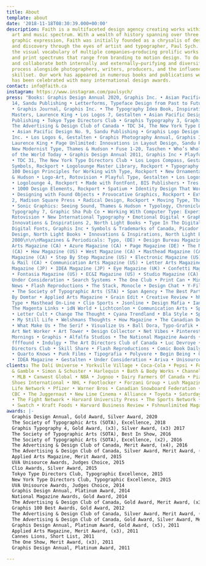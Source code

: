 ```yaml
---
title: About
template: about
date: '2018-11-18T08:30:39.000+00:00'
description: Faith is a multifaceted design agency creating works within the fashion,
  art and music spectrum. With a wealth of history spanning over three decades of
  graphic expression, Faith was initially founded as a chrysalis of design experimentation
  and discovery through the eyes of artist and typographer, Paul Sych. Faith has cultivated
  the visual vocabulary of multiple companies—producing prolific works in both digital
  and print spectrums that range from branding to motion design. To do this, we conceptualize
  and collaborate both internally and externally—purifying and diversifying the creative
  process alongside photographers, writers, producers, and the influence of a collective
  skillset. Our work has appeared in numerous books and publications worldwide and
  has been celebrated with many international design awards.
contact: info@faith.ca
instagram: https://www.instagram.com/paulsych/
press: "Books: Graphis Design Annual 2020, Graphis Inc. • Asian Pacific Design No.
  14, Sandu Publishing • Letterforms, Typeface Design from Past to Future, Rockport
  • Graphis Journal, Graphis Inc. • The Typography Idea Book, Inspiration from 50
  Masters, Laurence King • Los Logos 7, Gestalten • Asian Pacific Design No. 12, Sandu
  Publishing • Tokyo Type Directors Club • Graphis Typography 3, Graphis Inc. • Directions,
  The Advertising & Design Club of Canada • TDC 34, The New York Type Directors Club
  • Asian Pacific Design No. 9, Sandu Publishing • Graphis Logo Design 8, Graphis
  Inc. • Los Logos 6, Gestalten • Graphis Photography Annual, Graphis Inc. • Symbol,
  Laurence King • Page Unlimited: Innovations in Layout Design, Sandu Publishing •
  New Modernist Type, Thames & Hudson • Fuse 1-20, Taschen • Who’s Who?, Graphic Designers
  of the World Today • Graphis Design Annual 2011, Graphis Inc • Playful Type 2, Gestalten
  • TDC 31, The New York Type Directors Club • Los Logos Compass, Gestalten • 1000
  Symbols, Rockport • Logolounge Master Library, Rockport • Typography Essentials:
  100 Design Principles for Working with Type, Rockport • New Ornamental Type, Thames
  & Hudson • Logo-Art, Rotovision • Playful Type, Gestalten • Los Logos 4, Gestalten
  • Logolounge 4, Rockport • Made with FontFont, BIS Publishers • Tres Logos, Gestalten
  • 1000 Design Elements, Rockport • Spatium • Identity Design That Works, Rockport
  • Designing with Found Objects • Provocative Graphics, Rockport • Extreme Fonts
  2, Madison Square Press • Radical Design, Rockport • Moving Type, Thames & Hudson
  • Sonic Graphics: Seeing Sound, Thames & Hudson • Typology, Chronicle Books • Applied
  Typography 7, Graphic Sha Pub Co • Working With Computer Type: Experimental Typography,
  Rotovision • New International Typography • Emotional Digital • Graphic Design:
  Innovations & Inspirations 2, North Light Books • Type In The Digital Age • Graphis
  Digital Fonts, Graphis Inc • Symbols & Trademarks of Canada, Picador • Street Smart
  Design, North Light Books • Innovations & Inspirations, North Light Books • Design
  2000\n\n\nMagazines & Periodicals: Typo, (DE) • Design Bureau Magazine (US) • Applied
  Arts Magazine (CA) • Azure Magazine (CA) • Page Magazine (DE) • The National Post
  (CA) • How Magazine (US) • West Magazine (CA) • Masthead Magazine (CA) • Your Office
  Magazine (CA) • Step By Step Magazine (US) • Electronic Magazine (US) • The Globe
  & Mail (CA) • Communication Arts Magazine (US) • Letter Arts Magazine (US) • iDN
  Magazine (JP) • IDEA Magazine (JP) • Eye Magazine (UK) • Confetti Magazine (US)
  • Fontasia Magazine (US) • EC&I Magazine (US) • Studio Magazine (CA) \n\n\nOnline:
  Under Consideration • Search Systems • The One Club • Print Can • Ming Pao Daily
  News • Flash Reproductions • The Stack, Monocle • Design Chat • Y-File, York University
  • The Society of Typographic Arts (STA) • Span Agency • The Best Part • BlueLine
  By Domtar • Applied Arts Magazine • Grain Edit • Creative Review • hhhound • Creative
  Type • Masthead On-Line • Clio Sports • Jsonline • Design Mafia • Ian Claridge •
  The Magenta Links • idN World • Lichtconlon • Communication Arts • Spectrum Collective
  • Letter Cult • Change The Thought • Cyana Trendland • Bla Style • Spek*Trum • Tumbler
  • My Still Life • Welshmans Thoughts • How Magazine • The Canadian Design Resource
  • What Make Us • The Serif • Visualize Us • Ball Dora, Typo-Grafik • Coroflot •
  Art Net Worker • Art Tower • Design Collector • Net Vibes • Pinterest • Creative
  Mornings • Graphis • Alfalfa Studios • The National Magazine Awards • Behance •
  ffffound • Indulgy • The Art Directors Club of Canada • Luc Devroye • New York Type
  Directors Club • Skill Share • Flash Reproductions • Comic Book Daily • 1006w10
  • Quarto Knows • Punk Films • Tipografia • Polyvore • Begin Being • Canadian Mags
  • IDEA Magazine • Gestalten • Under Consideration • Ariva • Unisource"
clients: The Dalí Universe • Yorkville Village • Coca-Cola • Pepsi • Ford • Proctor
  & Gamble • Simon & Schuster • Harlequin • Bath & Body Works • Channel Zero • McDonalds
  • MLB • Canwest Global • NBA • Jugnoo • Dairy Farmers Of Canada • Pizza Nova • Bata
  Shoes International • NHL • Footlocker • Forzani Group • Lush Magazine • Outdoor
  Life Network • Pfizer • Warner Bros • Canadian Snowboard Federation • Bacardi •
  CBC • The Juggernaut • New Line Cinema • Alliance • Toyota • Saturday Night Magazine
  • The Fight Network • Harvard University Press • The Sports Network • Terra Footwear
  • Swatch • Kraft Foods • Harvard Business Review • Fshnunlimited Magazine
awards: |-
  Graphis Design Annual, Gold Award, Silver Award, 2020
  The Society of Typographic Arts (SOTA), Excellence, 2018
  Graphis Typography 4, Gold Award, (x3), Silver Award, (x3) 2017
  The Society of Typographic Arts (SOTA), Best In Show, 2016
  The Society of Typographic Arts (SOTA), Excellence, (x2), 2016
  The Advertising & Design Club of Canada, Merit Award, (x4), 2016
  The Advertising & Design Club of Canada, Silver Award, Merit Award, (x4), 2015
  Applied Arts Magazine, Merit Award, 2015
  UVA Unisource Awards, Judges Choice, 2015
  Clio Awards, Silver Award, 2015
  Tokyo Type Directors Club, Typographic Excellence, 2015
  New York Type Directors Club, Typographic Excellence, 2015
  UVA Unisource Awards, Judges Choice, 2014
  Graphis Design Annual, Platinum Award, 2014
  National Magazine Awards, Gold Award, 2014
  The Advertising & Design Club of Canada, Gold Award, Merit Award, (x3), 2014
  Graphis 100 Best Awards, Gold Award, 2012
  The Advertising & Design Club of Canada, Silver Award, Merit Award, (x4), 2012
  The Advertising & Design Club of Canada, Gold Award, Silver Award, Merit Award, (x3), 2011
  Graphis Design Annual, Platinum Award, Gold Award, (x5), 2011
  Applied Arts Magazine, Merit Award, (x3), 2011
  Cannes Lions, Short List, 2011
  The One Show, Merit Award, (x3), 2011
  Graphis Design Annual, Platinum Award, 2011

---
```

